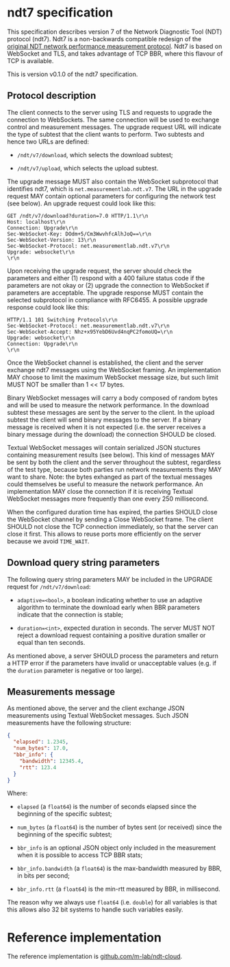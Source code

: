 # ndt7 specification

This specification describes version 7 of the Network Diagnostic
Tool (NDT) protocol (ndt7). Ndt7 is a non-backwards compatible
redesign of the [original NDT network performance measurement
protocol](https://github.com/ndt-project/ndt). Ndt7 is based on
WebSocket and TLS, and takes advantage of TCP BBR, where this
flavour of TCP is available.

This is version v0.1.0 of the ndt7 specification.

## Protocol description

The client connects to the server using TLS and requests to upgrade the
connection to WebSockets. The same connection will be used to exchange
control and measurement messages. The upgrade request URL will indicate
the type of subtest that the client wants to perform. Two subtests and
hence two URLs are defined:

- `/ndt/v7/download`, which selects the download subtest;

- `/ndt/v7/upload`, which selects the upload subtest.

The upgrade message MUST also contain the WebSocket subprotocol that
identifies ndt7, which is `net.measurementlab.ndt.v7`. The URL in the
upgrade request MAY contain optional parameters for configuring the
network test (see below). An upgrade request could look like this:

```
GET /ndt/v7/download?duration=7.0 HTTP/1.1\r\n
Host: localhost\r\n
Connection: Upgrade\r\n
Sec-WebSocket-Key: DOdm+5/Cm3WwvhfcAlhJoQ==\r\n
Sec-WebSocket-Version: 13\r\n
Sec-WebSocket-Protocol: net.measurementlab.ndt.v7\r\n
Upgrade: websocket\r\n
\r\n
```

Upon receiving the upgrade request, the server should check the
parameters and either (1) respond with a 400 failure status code
if the parameters are not okay or (2) upgrade the connection to
WebSocket if parameters are acceptable. The upgrade response MUST
contain the selected subprotocol in compliance with RFC6455. A
possible upgrade response could look like this:

```
HTTP/1.1 101 Switching Protocols\r\n
Sec-WebSocket-Protocol: net.measurementlab.ndt.v7\r\n
Sec-WebSocket-Accept: Nhz+x95YebD6Uvd4nqPC2fomoUQ=\r\n
Upgrade: websocket\r\n
Connection: Upgrade\r\n
\r\n
```

Once the WebSocket channel is established, the client and the server
exchange ndt7 messages using the WebSocket framing. An implementation MAY
choose to limit the maximum WebSocket message size, but such limit MUST
NOT be smaller than 1 << 17 bytes.

Binary WebSocket messages will carry a body composed of random bytes and
will be used to measure the network performance. In the download subtest
these messages are sent by the server to the client. In the upload
subtest the client will send binary messages to the server. If a binary
message is received when it is not expected (i.e. the server receives
a binary message during the download) the connection SHOULD be closed.

Textual WebSocket messages will contain serialized JSON stuctures
containing measurement results (see below). This kind of messages
MAY be sent by both the client and the server throughout the subtest,
regardless of the test type, because both parties run network
measurements they MAY want to share. Note: the bytes exhanged as
part of the textual messages could themselves be useful to measure
the network performance. An implementation MAY close the connection
if it is receiving Textual WebSocket messages more frequently than
one every 250 millisecond.

When the configured duration time has expired, the parties SHOULD close
the WebSocket channel by sending a Close WebSocket frame. The client
SHOULD not close the TCP connection immediately, so that the server can
close it first. This allows to reuse ports more efficiently on the
server because we avoid `TIME_WAIT`.

## Download query string parameters

The following query string parameters MAY be included in the UPGRADE
request for `/ndt/v7/download`:

- `adaptive=<bool>`, a boolean indicating whether to use an adaptive
  algorithm to terminate the download early when BBR parameters indicate
  that the connection is stable;

- `duration=<int>`, expected duration in seconds. The server
  MUST NOT reject a download request containing a positive duration smaller or
  equal than ten seconds.

As mentioned above, a server SHOULD process the parameters and return a
HTTP error if the parameters have invalid or unacceptable values (e.g. if
the `duration` parameter is negative or too large).

## Measurements message

As mentioned above, the server and the client exchange JSON measurements
using Textual WebSocket messages. Such JSON measurements have the following
structure:

```json
{
  "elapsed": 1.2345,
  "num_bytes": 17.0,
  "bbr_info": {
    "bandwidth": 12345.4,
    "rtt": 123.4
  }
}
```

Where:

- `elapsed` (a `float64`) is the number of seconds elapsed since the beginning
  of the specific subtest;

- `num_bytes` (a `float64`) is the number of bytes sent (or received) since the
  beginning of the specific subtest;

- `bbr_info` is an optional JSON object only included in the measurement
  when it is possible to access TCP BBR stats;

- `bbr_info.bandwidth` (a `float64`) is the max-bandwidth measured by BBR, in
   bits per second;

- `bbr_info.rtt` (a `float64`) is the min-rtt measured by BBR, in millisecond.

The reason why we always use `float64` (i.e. `double`) for all variables is
that this allows also 32 bit systems to handle such variables easily.

# Reference implementation

The reference implementation is [github.com/m-lab/ndt-cloud](
https://github.com/m-lab/ndt-cloud).
